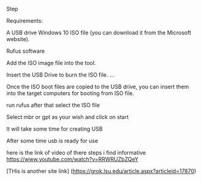 Step

Requirements:


A USB drive 
Windows 10 ISO file (you can download it from the Microsoft website).



Rufus software


Add the ISO image file into the tool.



Insert the USB Drive to burn the ISO file. ...



Once the ISO boot files are copied to the USB drive, you can insert them into the target computers for booting from ISO file.


run rufus after that select the ISO file


Select mbr or gpt as your wish and click on start 

It will take some time for creating USB 

After some time usb is ready for use 

here is the link of video of there steps i find informative https://www.youtube.com/watch?v=RRWRUZbZQeY

[THis is another site link] (https://grok.lsu.edu/article.aspx?articleid=17870)
